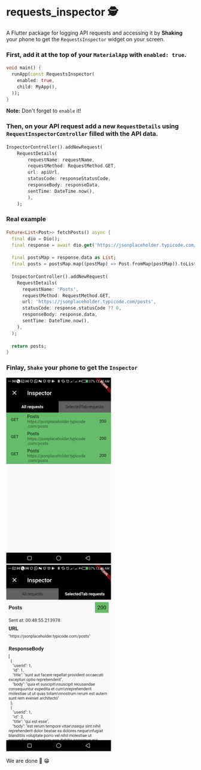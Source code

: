 # requests_inspector 🕵

A Flutter package for logging API requests and accessing it by **Shaking** your phone to get the `RequestsInspector` widget on your screen.

### First, add it at the top of your `MaterialApp` with `enabled: true`.

```dart
void main() {
  runApp(const RequestsInspector(
    enabled: true,
    child: MyApp(),
  ));
}

```

**Note:** Don't forget to `enable` it!

### Then, on your API request add a new `RequestDetails` using `RequestInspectorController` filled with the API data.

```dart
InspectorController().addNewRequest(
    RequestDetails(
        requestName: requestName,
        requestMethod: RequestMethod.GET,
        url: apiUrl,
        statusCode: responseStatusCode,
        responseBody: responseData,
        sentTime: DateTime.now(),
        ),
    );
```

### Real example

```dart
Future<List<Post>> fetchPosts() async {
  final dio = Dio();
  final response = await dio.get('https://jsonplaceholder.typicode.com/posts');

  final postsMap = response.data as List;
  final posts = postsMap.map((postMap) => Post.fromMap(postMap)).toList();

  InspectorController().addNewRequest(
    RequestDetails(
      requestName: 'Posts',
      requestMethod: RequestMethod.GET,
      url: 'https://jsonplaceholder.typicode.com/posts',
      statusCode: response.statusCode ?? 0,
      responseBody: response.data,
      sentTime: DateTime.now(),
    ),
  );

  return posts;
}

```

### Finlay, `Shake` your phone to get the `Inspector`

<img src = "https://raw.githubusercontent.com/Abdelazeem777/requests_inspector/main/screenshots/Screenshot_20211211-004944.jpg" width ="280" /> <img src = "https://raw.githubusercontent.com/Abdelazeem777/requests_inspector/main/screenshots/Screenshot_20211211-004949.jpg" width ="280" />

We are done 🎉️ 😁️
